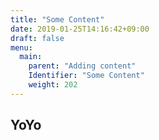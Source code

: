 ```yaml
---
title: "Some Content"
date: 2019-01-25T14:16:42+09:00
draft: false
menu:
  main:
    parent: "Adding content"
    Identifier: "Some Content"
    weight: 202
---
```


## YoYo

